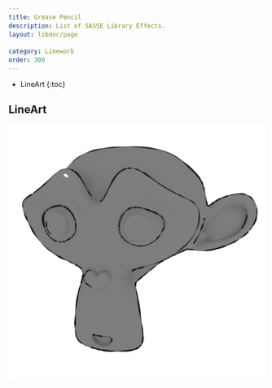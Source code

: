 ```yaml
---
title: Grease Pencil
description: List of SASSE Library Effects.
layout: libdoc/page

category: Linework
order: 300
---
```

- LineArt
{:toc}

## LineArt
![LineArt](/assets/Linework/GreasePencil/LineArt_Preview.png)
